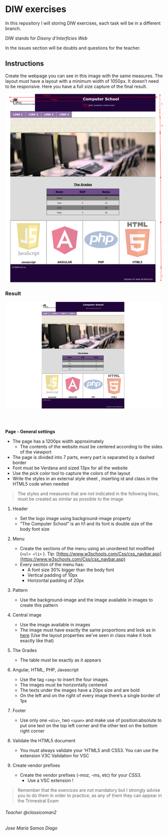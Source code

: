 # DIW exercises

In this repository I will storing DIW exercises, each task will be in a different branch.

DIW stands for *Diseny d'Interficies Web*

In the issues section will be doubts and questions for the teacher.

## Instructions

Create the webpage you can see in this image with the same measures. The layout must have a layout with a minimum width of 1050px. It doesn’t need to be responsive.
Here you have a full size capture of the final result.

![exercisi.png](docs/webpage.png)

### Result
![resultat.png](docs/capture.png)

<br/><br/>

**Page - General settings**

 - The page has a 1200px width approximately
   - The contents of the website must be centered according to the sides of the viewport
 - The page is divided into 7 parts, every part is separated by a dashed border 
 - Font must be Verdana and sized 13px for all the website
 - Use the *pick color* tool to capture the colors of the layout
 - Write the styles in an external style sheet ,  inserting  id  and  class  in the HTML5 code when needed

> The styles and measures that are not indicated in the following lines, must be created as similar as possible to the image

 1. Header
    - Set the logo image using background-image property 
    - “The Computer School” is an h1 and its font is double size of the body font size
 2. Menu
    - Create the sections of the menu using an unordered list modified (`<ul> <li>` ).  Tip: [https://www.w3schools.com/Css/css_navbar.asp](https://www.w3schools.com/Css/css_navbar.asp)
    - Every section of the menu has:
      - A font size 30% bigger than the body font
      - Vertical padding of 10px 
      - Horizontal padding of 20px

 3. Pattern
    - Use the background-image and the image available in images to create this pattern

 4. Central image
    - Use the image available in images
    - The image must have exactly the same proportions and look as in [here](docs/webpage.png) (Use the layout properties we’ve seen in class make it look exactly like that)

 5. The Grades
    - The table must be exactly as it appears

 6. Angular, HTML, PHP, Javascript
    - Use the tag `<img>` to insert the four images. 
    - The images must be horizontally centered
    - The texts under the images have a 20px size and are bold
    - On the left and on the right of every image there’s a single border of 1px

 7. Footer
    - Use only one `<div>`, two `<span>` and make use of position:absolute to put one text on the top left corner and the other text on the bottom right corner

 8. Validate the HTML5 document
    - You must always validate your ’HTML5 andl CSS3. You can use the extension V3C Validation for VSC

 9. Create vendor prefixes
    - Create the vendor prefixes (-moz, -ms, etc) for your CSS3. 
      - Use a VSC extension !

> Remember that the exercices are not mandatory but I strongly advise you to do them in order to practice, as any of them they can appear in the Trimestral Exam

###### Teacher @classicoman2

###### Jose María Samos Diago